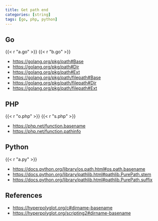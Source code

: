 ```yaml
---
title: Get path end
categories: [string]
tags: [go, php, python]
---
```


## Go

{{< r "a.go" >}}
{{< r "b.go" >}}

- <https://golang.org/pkg/path#Base>
- <https://golang.org/pkg/path#Dir>
- <https://golang.org/pkg/path#Ext>
- <https://golang.org/pkg/path/filepath#Base>
- <https://golang.org/pkg/path/filepath#Dir>
- <https://golang.org/pkg/path/filepath#Ext>

## PHP

{{< r "o.php" >}}
{{< r "s.php" >}}

- <https://php.net/function.basename>
- <https://php.net/function.pathinfo>

## Python

{{< r "a.py" >}}

- <https://docs.python.org/library/os.path.html#os.path.basename>
- <https://docs.python.org/library/pathlib.html#pathlib.PurePath.stem>
- <https://docs.python.org/library/pathlib.html#pathlib.PurePath.suffix>

## References

- <https://hyperpolyglot.org/c#dirname-basename>
- <https://hyperpolyglot.org/scripting2#dirname-basename>
